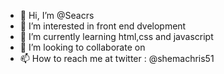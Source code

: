 - 👋 Hi, I’m @Seacrs
- 👀 I’m interested in front end dvelopment
- 🌱 I’m currently learning html,css and javascript
- 💞️ I’m looking to collaborate on 
- 📫 How to reach me at twitter : @shemachris51

<!---
Seacrs/Seacrs is a ✨ special ✨ repository because its `README.md` (this file) appears on your GitHub profile.
You can click the Preview link to take a look at your changes.
--->
